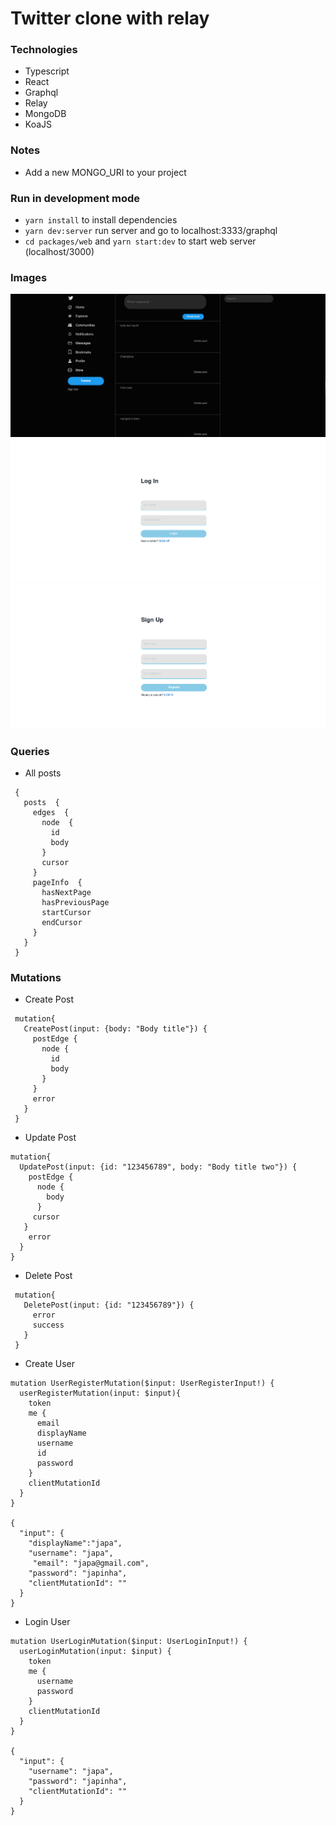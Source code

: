 # Twitter clone with relay

### Technologies

- Typescript
- React
- Graphql
- Relay
- MongoDB
- KoaJS

### Notes

- Add a new MONGO_URI to your project

### Run in development mode

- ```yarn install``` to install dependencies
- ```yarn dev:server``` run server and go to localhost:3333/graphql
- ```cd packages/web``` and ```yarn start:dev``` to start web server (localhost/3000)

### Images

![feed](https://github.com/justjapann/twitter-clone-relay/blob/main/packages/web/assets/front1.png)
![login](https://github.com/justjapann/twitter-clone-relay/blob/main/packages/web/assets/front2.png)
![register](https://github.com/justjapann/twitter-clone-relay/blob/main/packages/web/assets/front3.png)

### Queries

- All posts

```
 {
   posts  {
     edges  {
       node  {
         id
         body
       }
       cursor
     }
     pageInfo  {
       hasNextPage
       hasPreviousPage
       startCursor
       endCursor
     }
   }
 }
```

### Mutations

- Create Post

```
 mutation{
   CreatePost(input: {body: "Body title"}) {
     postEdge {
       node {
         id
         body
       }
     }
     error
   }
 }
 ```

- Update Post

 ```
 mutation{
   UpdatePost(input: {id: "123456789", body: "Body title two"}) {
     postEdge {
       node {
         body
       }
      cursor
    }
     error
   }
 }
```

- Delete Post

```
 mutation{
   DeletePost(input: {id: "123456789"}) {
     error
     success
   }
 }

```

- Create User

```
mutation UserRegisterMutation($input: UserRegisterInput!) {
  userRegisterMutation(input: $input){
    token
    me {
      email
      displayName
      username
      id
      password
    }
    clientMutationId
  }
}

{
  "input": {
    "displayName":"japa",
    "username": "japa",
     "email": "japa@gmail.com",
    "password": "japinha",
    "clientMutationId": ""
  }
}
```

- Login User

```
mutation UserLoginMutation($input: UserLoginInput!) {
  userLoginMutation(input: $input) {
    token
    me {
      username
      password
    }
    clientMutationId
  }
}

{
  "input": {
    "username": "japa",
    "password": "japinha",
    "clientMutationId": ""
  }
}
```
